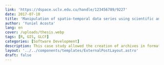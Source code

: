 ```yaml
---
link: 'https://dspace.uclv.edu.cu/handle/123456789/9227'
date: 2017-07-10
title: 'Manipulation of spatio-temporal data series using scientific and geographic data formats in R'
author: 'Yuniel Acosta'
lang: en
cover: /uploads/thesis.webp
tags: [R, GIS, GLCF]
categories: [Software Development]
description: This case study allowed the creation of archives in formats of spatiotemporal scientific data that can be used by several institutions that conduct research on the use of the soils. The tools developed are based on free software and can be used in different areas of application.
layout: '../../components/templates/ExternalPostLayout.astro'
draft: false
---
```

